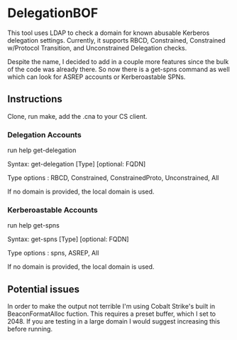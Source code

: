 # DelegationBOF

This tool uses LDAP to check a domain for known abusable Kerberos delegation settings.  Currently, it supports RBCD, Constrained, Constrained w/Protocol Transition, and Unconstrained Delegation checks.

Despite the name, I decided to add in a couple more features since the bulk of the code was already there.  So now there is a get-spns command as well which can look for ASREP accounts or Kerberoastable SPNs.

## Instructions

Clone, run make, add the .cna to your CS client.

### Delegation Accounts
run help get-delegation

Syntax: get-delegation [Type] [optional: FQDN]

Type options : RBCD, Constrained, ConstrainedProto, Unconstrained, All

If no domain is provided, the local domain is used.

### Kerberoastable Accounts
run help get-spns

Syntax: get-spns [Type] [optional: FQDN]

Type options : spns, ASREP, All

If no domain is provided, the local domain is used.

## Potential issues
In order to make the output not terrible I'm using Cobalt Strike's built in BeaconFormatAlloc fuction.  This requires a preset buffer, which I set to 2048.  If you are testing in a large domain I would suggest increasing this before running.


